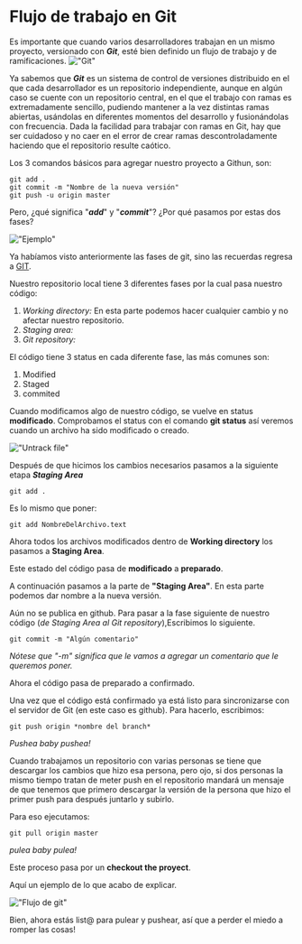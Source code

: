 
# Flujo de trabajo en Git

Es importante que cuando varios desarrolladores trabajan en un mismo proyecto, versionado con ***Git***, esté bien definido un flujo de trabajo y de ramificaciones.
!["Git"](https://www.google.com.mx/url?sa=i&rct=j&q=&esrc=s&source=images&cd=&cad=rja&uact=8&ved=2ahUKEwiIuKqG4andAhUCvlkKHbi0CKEQjRx6BAgBEAU&url=https%3A%2F%2Fwww.ithands.com%2Fblog%2Fmanaging-code-git%2F&psig=AOvVaw3J3jUhyyPIuEMmijC8kG6y&ust=1536439340224976)

Ya sabemos que ***Git*** es un sistema de control de versiones distribuido en el que cada desarrollador es un repositorio independiente, aunque en algún caso se cuente con un repositorio central, en el que el trabajo con ramas es extremadamente sencillo, pudiendo mantener a la vez distintas ramas abiertas, usándolas en diferentes momentos del desarrollo y fusionándolas con frecuencia. Dada la facilidad para trabajar con ramas en Git, hay que ser cuidadoso y no caer en el error de crear ramas descontroladamente haciendo que el repositorio resulte caótico.

Los 3 comandos básicos para agregar nuestro proyecto a Githun, son:

~~~
git add .
git commit -m "Nombre de la nueva versión"
git push -u origin master
~~~
Pero, ¿qué significa "***add***" y "***commit***"? ¿Por qué pasamos por estas dos fases?

!["Ejemplo"](https://www.google.com.mx/url?sa=i&rct=j&q=&esrc=s&source=images&cd=&cad=rja&uact=8&ved=2ahUKEwiN86Td4KndAhVJtlkKHVz-DJgQjRx6BAgBEAU&url=https%3A%2F%2Fmedium.com%2F%40_moisesdelacruz%2Ftutorial-b%25C3%25A1sico-de-git-y-github-42e46ff41194&psig=AOvVaw3J3jUhyyPIuEMmijC8kG6y&ust=1536439340224976)

Ya habíamos visto anteriormente las fases de git, sino las recuerdas regresa a [GIT](https://github.com/PaulaSshun/tatooine/tree/master/SPRINT-2/01-GIT).

Nuestro repositorio local tiene 3 diferentes fases por la cual pasa nuestro código:

1. *Working directory:* En esta parte podemos hacer cualquier cambio y no afectar nuestro repositorio.
2. *Staging area:*
3. *Git repository:*

El código tiene 3 status en cada diferente fase, las más comunes son:
1. Modified
2. Staged
3. commited

Cuando modificamos algo de nuestro código, se vuelve en status **modificado**.
Comprobamos el status con el comando **git status** así veremos cuando un archivo ha sido modificado o creado.

!["Untrack file"](file:///Users/HDH-V/Desktop/SSdeLaTerminal.png "**Untrackedfiles** es para archivos recién creados y **modified** para los modificados")

Después de que hicimos los cambios necesarios pasamos a la siguiente etapa ***Staging Area***

~~~
git add .
~~~
 Es lo mismo que poner:

~~~
git add NombreDelArchivo.text
~~~
Ahora todos los archivos modificados dentro de **Working directory** los pasamos a **Staging Area**.

Este estado del código pasa de **modificado** a **preparado**.

A continuación pasamos a la parte de **"Staging Area"**. En esta parte podemos dar nombre a la nueva versión.

Aún no se publica en github. Para pasar a la fase siguiente de nuestro código (*de Staging Area al Git repository*),Escribimos lo siguiente.

~~~
git commit -m "Algún comentario"
~~~
*Nótese que "-m" significa que le vamos a agregar un comentario que le queremos poner.*

Ahora el código pasa de preparado a confirmado.

Una vez que el código está confirmado ya está listo para sincronizarse con el servidor de Git (en este caso es github). Para hacerlo, escribimos:

~~~
git push origin *nombre del branch*
~~~
*Pushea baby pushea!*

Cuando trabajamos un repositorio con varias personas se tiene que descargar los cambios que hizo esa persona, pero ojo, si dos personas la mismo tiempo tratan de meter push en el repositorio mandará un mensaje de que tenemos que primero descargar la versión  de la persona que hizo el primer push para después juntarlo y subirlo.

Para eso ejecutamos:

 ~~~
 git pull origin master
 ~~~
*pulea baby pulea!*

Este proceso pasa por un **checkout the proyect**.

Aquí un ejemplo de lo que acabo de explicar.

!["Flujo de git"](https://cdn-images-1.medium.com/max/800/1*D1lbqiz2Y6quKrt00p9DqQ.png)

Bien, ahora estás list@  para pulear y pushear, así que a perder el miedo a romper las cosas!
